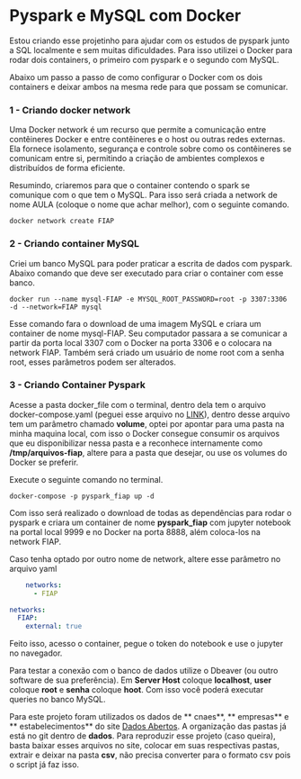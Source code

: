 # Pyspark e MySQL com Docker

Estou criando esse projetinho para ajudar com os estudos de pyspark junto a SQL localmente e sem muitas dificuldades. Para isso utilizei o Docker para rodar dois containers, o primeiro com pyspark e o segundo com MySQL.

Abaixo um passo a passo de como configurar o Docker com os dois containers e deixar ambos na mesma rede para que possam se comunicar. 

### 1 - Criando docker network
Uma Docker network é um recurso que permite a comunicação entre contêineres Docker e entre contêineres e o host ou outras redes externas. Ela fornece isolamento, segurança e controle sobre como os contêineres se comunicam entre si, permitindo a criação de ambientes complexos e distribuídos de forma eficiente.

Resumindo, criaremos para que o container contendo o spark se comunique com o que tem o MySQL. Para isso será criada a network de nome AULA (coloque o nome que achar melhor), com o seguinte comando.

```shell
docker network create FIAP
```

### 2 - Criando container MySQL
Criei um banco MySQL para poder praticar a escrita de dados com pyspark. Abaixo comando que deve ser executado para criar o container com esse banco.

```shell
docker run --name mysql-FIAP -e MYSQL_ROOT_PASSWORD=root -p 3307:3306 -d --network=FIAP mysql
```

Esse comando fara o download de uma imagem MySQL e criara um container de nome mysql-FIAP. Seu computador passara a se comunicar a partir da porta local 3307 com o Docker na porta 3306 e o colocara na network FIAP. Também será criado um usuário de nome root com a senha root, esses parâmetros podem ser alterados.

### 3 - Criando Container Pyspark
Acesse a pasta docker_file com o terminal, dentro dela tem o arquivo docker-compose.yaml (peguei esse arquivo no [LINK](https://github.com/ibqn/pyspark-jupyter/blob/master/docker-compose.yaml)), dentro desse arquivo tem um parâmetro chamado **volume**, optei por apontar para uma pasta na minha maquina local, com isso o Docker consegue consumir os arquivos que eu disponibilizar nessa pasta e a reconhece internamente como **/tmp/arquivos-fiap**, altere para a pasta que desejar, ou use os volumes do Docker se preferir.

Execute o seguinte comando no terminal.

```shell
docker-compose -p pyspark_fiap up -d
```

Com isso será realizado o download de todas as dependências para rodar o pyspark e criara um container de nome **pyspark_fiap** com jupyter notebook na portal local 9999 e no Docker na porta 8888, além coloca-los na network FIAP.

Caso tenha optado por outro nome de network, altere esse parâmetro no arquivo yaml

```yaml
    networks:
      - FIAP

networks:
  FIAP:
    external: true
```

Feito isso, acesso o container, pegue o token do notebook e use o jupyter no navegador.

Para testar a conexão com o banco de dados utilize o Dbeaver (ou outro software de sua preferência). Em **Server Host** coloque **localhost**, **user** coloque **root** e **senha** coloque **hoot**. Com isso você poderá executar queries no banco MySQL.

Para este projeto foram utilizados os dados de ** cnaes**, ** empresas** e ** estabelecimentos** do site [Dados Abertos]( https://dados.gov.br/dados/conjuntos-dados/cadastro-nacional-da-pessoa-juridica---cnpj). A organização das pastas já está no git dentro de **dados**. Para reproduzir esse projeto (caso queira), basta baixar esses arquivos no site, colocar em suas respectivas pastas, extrair e deixar na pasta **csv**, não precisa converter para o formato csv pois o script já faz isso.